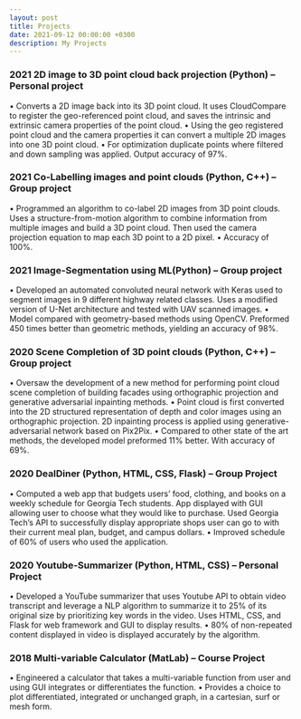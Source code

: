 ```yaml
---
layout: post
title: Projects
date: 2021-09-12 00:00:00 +0300
description: My Projects
---
```


### 2021 2D image to 3D point cloud back projection (Python) – Personal project 
• Converts a 2D image back into its 3D point cloud. It uses CloudCompare to 
register the geo-referenced point cloud, and saves the intrinsic and extrinsic 
camera properties of the point cloud. 
• Using the geo registered point cloud and the camera properties it can convert a 
multiple 2D images into one 3D point cloud. 
• For optimization duplicate points where filtered and down sampling was 
applied. Output accuracy of 97%. 

### 2021 Co-Labelling images and point clouds (Python, C++) – Group project 
• Programmed an algorithm to co-label 2D images from 3D point clouds. Uses a 
structure-from-motion algorithm to combine information from multiple images 
and build a 3D point cloud. Then used the camera projection equation to map 
each 3D point to a 2D pixel. 
• Accuracy of 100%. 


### 2021 Image-Segmentation using ML(Python) – Group project 
• Developed an automated convoluted neural network with Keras used to 
segment images in 9 different highway related classes. Uses a modified version 
of U-Net architecture and tested with UAV scanned images. 
• Model compared with geometry-based methods using OpenCV. Preformed 450 
times better than geometric methods, yielding an accuracy of 98%.


### 2020 Scene Completion of 3D point clouds (Python, C++) – Group project 
• Oversaw the development of a new method for performing point cloud scene 
completion of building facades using orthographic projection and generative 
adversarial inpainting methods. 
• Point cloud is first converted into the 2D structured representation of depth 
and color images using an orthographic projection. 2D inpainting process is 
applied using generative-adversarial network based on Pix2Pix. 
• Compared to other state of the art methods, the developed model preformed 
11% better. With accuracy of 69%.


### 2020 DealDiner (Python, HTML, CSS, Flask) – Group Project 
• Computed a web app that budgets users’ food, clothing, and books on a weekly 
schedule for Georgia Tech students. App displayed with GUI allowing user to 
choose what they would like to purchase. Used Georgia Tech’s API to 
successfully display appropriate shops user can go to with their current meal 
plan, budget, and campus dollars. 
• Improved schedule of 60% of users who used the application.


### 2020 Youtube-Summarizer (Python, HTML, CSS) – Personal Project 
• Developed a YouTube summarizer that uses Youtube API to obtain video 
transcript and leverage a NLP algorithm to summarize it to 25% of its original 
size by prioritizing key words in the video. Uses HTML, CSS, and Flask for web 
framework and GUI to display results. 
• 80% of non-repeated content displayed in video is displayed accurately by the 
algorithm. 


### 2018 Multi-variable Calculator (MatLab) – Course Project 
• Engineered a calculator that takes a multi-variable function from user and using 
GUI integrates or differentiates the function. 
• Provides a choice to plot differentiated, integrated or unchanged graph, in a cartesian, surf or mesh form.